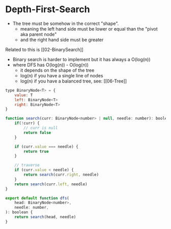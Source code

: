 # Depth-First-Search

- The tree must be somehow in the correct "shape".
  - meaning the left hand side must be lower or equal than the "pivot aka parent node"
  - and the right hand side must be greater

Related to this is [[02-BinarySearch]]

- Binary search is harder to implement but it has always a O(log(n))
- where DFS has O(log(n)) - O(log(n))
  - it depends on the shape of the tree
  - log(n) if you have a single line of nodes
  - log(n) if you have a balanced tree, see: [[06-Tree]]

```js
type BinaryNode<T> = {
    value: T
    left: BinaryNode<T>
    right: BinaryNode<T>
}

function search(curr: BinaryNode<number> | null, needle: number): boolean {
    if(!curr) {
        // curr is null
        return false
    }

    if (curr.value === needle) {
        return true
    }

    // traverse
    if (curr.value < needle) {
        return search(curr.right, needle)
    }
    return search(curr.left, needle)
}

export default function dfs(
    head: BinaryNode<number>,
    needle: number,
): boolean {
    return search(head, needle)
}
```
